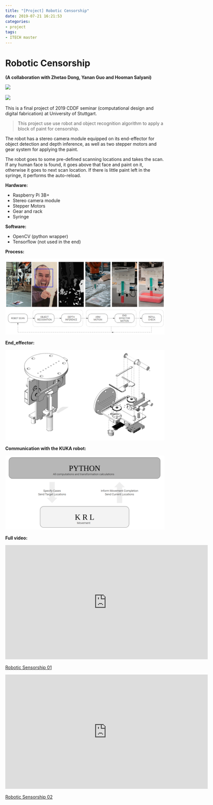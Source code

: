 ```yaml
---
title: "[Project] Robotic Censorship"
date: 2019-07-21 16:21:53
categories:
- project
tags:
- ITECH master
---
```


# Robotic Censorship

**(A collaboration with Zhetao Dong, Yanan Guo and Hooman Salyani)**

[![](https://img.shields.io/badge/Github-Repo-blue)](https://github.com/dbddqy/end_effector)

![](https://github.com/dbddqy/end_effector/blob/master/pics/process.gif?raw=true)

This is a final project of 2019 CDDF seminar (computational design and digital fabrication) at University of Stuttgart.

> This project use use robot and object recognition algorithm to apply a block of paint for censorship.

The robot has a stereo camera module equipped on its end-effector for object detection and depth inference, as well as two stepper motors and gear system for applying the paint.

The robot goes to some pre-defined scanning locations and takes the scan. If any human face is found, it goes above that face and paint on it, otherwise it goes to next scan location. If there is little paint left in the syringe, it performs the auto-reload.

**Hardware:**

- Raspberry Pi 3B+
- Stereo camera module
- Stepper Motors
- Gear and rack
- Syringe

**Software:**

- OpenCV (python wrapper)
- Tensorflow (not used in the end)

**Process:**

![](https://github.com/dbddqy/end_effector/blob/master/pics/process.png?raw=true)

**End_effector:**

![](https://github.com/dbddqy/end_effector/blob/master/pics/end_effector.png?raw=true)

**Communication with the KUKA robot:**

![](https://github.com/dbddqy/end_effector/blob/master/pics/communication.png?raw=true)

**Full video:**

<div align="left">
    <iframe src="https://player.vimeo.com/video/443476046" width="640" height="360" frameborder="0" allow="autoplay; fullscreen" allowfullscreen></iframe>
    <p><a href="https://vimeo.com/443476046">Robotic Sensorship 01</a></p>
</div>

<div align="left">
    <iframe src="https://player.vimeo.com/video/443476348" width="640" height="360" frameborder="0" allow="autoplay; fullscreen" allowfullscreen></iframe>
    <p><a href="https://vimeo.com/443476348">Robotic Sensorship 02</a></p>
</div>
